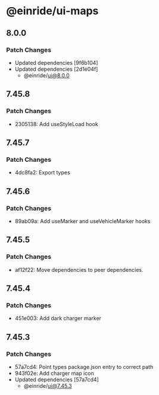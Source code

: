 # @einride/ui-maps

## 8.0.0

### Patch Changes

- Updated dependencies [9f6b104]
- Updated dependencies [2d1e04f]
  - @einride/ui@8.0.0

## 7.45.8

### Patch Changes

- 2305138: Add useStyleLoad hook

## 7.45.7

### Patch Changes

- 4dc8fa2: Export types

## 7.45.6

### Patch Changes

- 89ab09a: Add useMarker and useVehicleMarker hooks

## 7.45.5

### Patch Changes

- af12f22: Move dependencies to peer dependencies.

## 7.45.4

### Patch Changes

- 451e003: Add dark charger marker

## 7.45.3

### Patch Changes

- 57a7cd4: Point types package.json entry to correct path
- 943f02e: Add charger map icon
- Updated dependencies [57a7cd4]
  - @einride/ui@7.45.3
